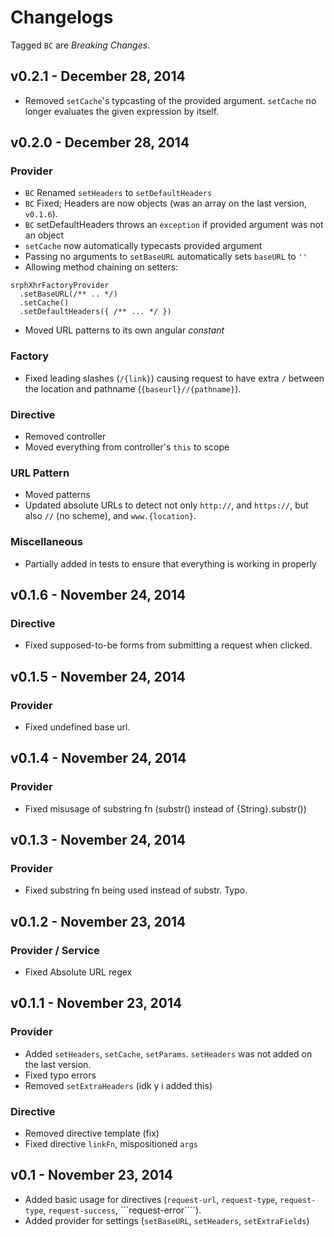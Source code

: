 Changelogs
=====

Tagged ```BC``` are *Breaking Changes*.

## v0.2.1 - December 28, 2014

- Removed ```setCache```'s typcasting of the provided argument. ```setCache``` no longer evaluates the given expression by itself.

## v0.2.0 - December 28, 2014

### Provider

- ```BC``` Renamed ```setHeaders``` to ```setDefaultHeaders```
- ```BC``` Fixed; Headers are now objects (was an array on the last version, ```v0.1.6```).
- ```BC``` setDefaultHeaders throws an ```exception``` if provided argument was not an object
- ```setCache``` now automatically typecasts provided argument
- Passing no arguments to ```setBaseURL``` automatically sets ```baseURL``` to ```''```
- Allowing method chaining on setters:
```
srphXhrFactoryProvider
  .setBaseURL(/** .. */)
  .setCache()
  .setDefaultHeaders({ /** ... */ })
```

- Moved URL patterns to its own angular *constant*

### Factory

- Fixed leading slashes (```/{link}```) causing request to have extra ```/``` between the location and pathname (```{baseurl}//{pathname}```).

### Directive

- Removed controller
- Moved everything from controller's ```this``` to scope

### URL Pattern

- Moved patterns
- Updated absolute URLs to detect not only ```http://```, and ```https://```, but also ```//``` (no scheme), and ```www.{location}```.

### Miscellaneous

- Partially added in tests to ensure that everything is working in properly

## v0.1.6 - November 24, 2014

### Directive

- Fixed supposed-to-be forms from submitting a request when clicked.

## v0.1.5 - November 24, 2014

### Provider

- Fixed undefined base url.

## v0.1.4 - November 24, 2014

### Provider

- Fixed misusage of substring fn (substr() instead of {String}.substr())

## v0.1.3 - November 24, 2014

### Provider

- Fixed substring fn being used instead of substr. Typo.

## v0.1.2 - November 23, 2014

### Provider / Service
- Fixed Absolute URL regex

## v0.1.1 - November 23, 2014

### Provider
- Added ```setHeaders```, ```setCache```, ```setParams```. ```setHeaders``` was not added on the last version.
- Fixed typo errors
- Removed ```setExtraHeaders``` (idk y i added this)

### Directive

- Removed directive template (fix)
- Fixed directive ```linkFn```, mispositioned ```args```

## v0.1 - November 23, 2014

- Added basic usage for directives (```request-url```, ```request-type```, ```request-type```, ```request-success```, ```request-error````).
- Added provider for settings (```setBaseURL```, ```setHeaders```, ```setExtraFields```)
